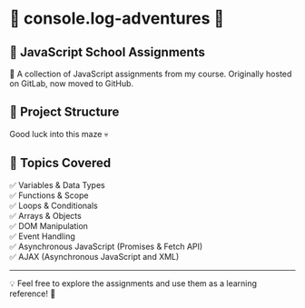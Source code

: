 # 🧩 console.log-adventures 🧩

## 🎯 JavaScript School Assignments

🚀 A collection of JavaScript assignments from my course. Originally hosted on GitLab, now moved to GitHub.

## 📂 Project Structure
Good luck into this maze 💀

## 🔧 Topics Covered
✅ Variables & Data Types  
✅ Functions & Scope  
✅ Loops & Conditionals  
✅ Arrays & Objects  
✅ DOM Manipulation  
✅ Event Handling  
✅ Asynchronous JavaScript (Promises & Fetch API)  
✅ AJAX (Asynchronous JavaScript and XML)


---
💡 Feel free to explore the assignments and use them as a learning reference! 🚀
